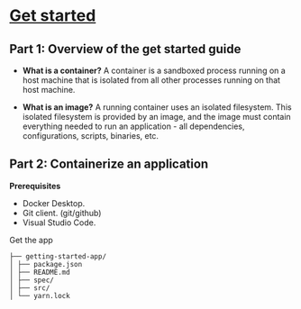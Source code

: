 # [Get started](https://docs.docker.com/get-started/)

## Part 1: Overview of the get started guide

- **What is a container?** A container is a sandboxed process running on a host machine that is isolated from all other processes running on that host machine.

- **What is an image?** A running container uses an isolated filesystem. This isolated filesystem is provided by an image, and the image must contain everything needed to run an application - all dependencies, configurations, scripts, binaries, etc.

## Part 2: Containerize an application

**Prerequisites**

- Docker Desktop.
- Git client. (git/github)
- Visual Studio Code.

Get the app

```
├── getting-started-app/
│ ├── package.json
│ ├── README.md
│ ├── spec/
│ ├── src/
│ └── yarn.lock
```
